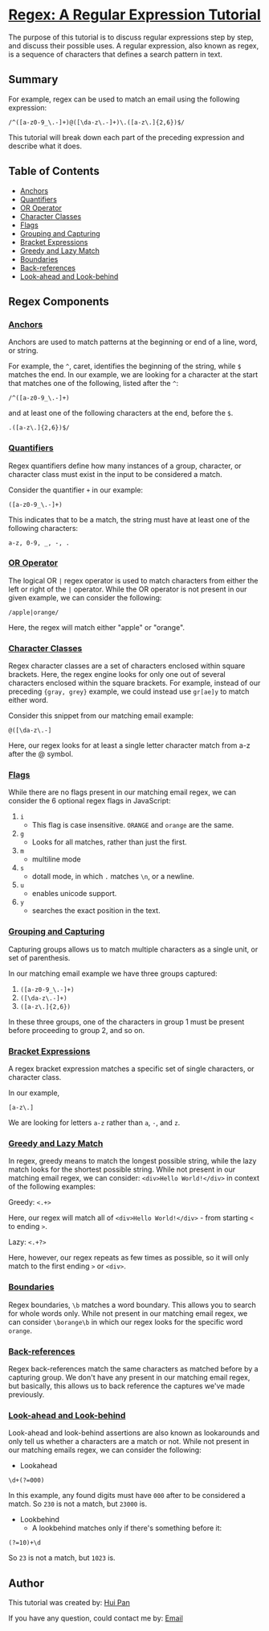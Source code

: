 # [Regex: A Regular Expression Tutorial](https://gist.github.com/HuiPan-Peter/39c6ed15cabad0038b4098ef1e22eb92)

The purpose of this tutorial is to discuss regular expressions step by step, and discuss their possible uses. A regular expression, also known as regex, is a sequence of characters that defines a search pattern in text.

## Summary

For example, regex can be used to match an email using the following expression:

`/^([a-z0-9_\.-]+)@([\da-z\.-]+)\.([a-z\.]{2,6})$/`

This tutorial will break down each part of the preceding expression and describe what it does.

## Table of Contents

- [Anchors](#anchors)
- [Quantifiers](#quantifiers)
- [OR Operator](#or-operator)
- [Character Classes](#character-classes)
- [Flags](#flags)
- [Grouping and Capturing](#grouping-and-capturing)
- [Bracket Expressions](#bracket-expressions)
- [Greedy and Lazy Match](#greedy-and-lazy-match)
- [Boundaries](#boundaries)
- [Back-references](#back-references)
- [Look-ahead and Look-behind](#look-ahead-and-look-behind)

## Regex Components

### [Anchors](#table-of-contents)

Anchors are used to match patterns at the beginning or end of a line, word, or string.

For example, the `^`, caret, identifies the beginning of the string, while `$` matches the end. In our example, we are looking for a character at the start that matches one of the following, listed after the `^`:

`/^([a-z0-9_\.-]+)`

and at least one of the following characters at the end, before the `$`.

`.([a-z\.]{2,6})$/`

### [Quantifiers](#table-of-contents)

Regex quantifiers define how many instances of a group, character, or character class must exist in the input to be considered a match.

Consider the quantifier `+` in our example:

`([a-z0-9_\.-]+)`

This indicates that to be a match, the string must have at least one of the following characters:

`a-z, 0-9, _, -, .`

### [OR Operator](#table-of-contents)

The logical OR `|` regex operator is used to match characters from either the left or right of the `|` operator. While the OR operator is not present in our given example, we can consider the following:

`/apple|orange/`

Here, the regex will match either "apple" or "orange".

### [Character Classes](#table-of-contents)

Regex character classes are a set of characters enclosed within square brackets. Here, the regex engine looks for only one out of several characters enclosed within the square brackets. For example, instead of our preceding `{gray, grey}` example, we could instead use `gr[ae]y` to match either word.

Consider this snippet from our matching email example:

`@([\da-z\.-]`

Here, our regex looks for at least a single letter character match from a-z after the @ symbol.

### [Flags](#table-of-contents)

While there are no flags present in our matching email regex, we can consider the 6 optional regex flags in JavaScript:

1. `i`
   - This flag is case insensitive. `ORANGE` and `orange` are the same.
2. `g`
   - Looks for all matches, rather than just the first.
3. `m`
   - multiline mode
4. `s`
   - dotall mode, in which `.` matches `\n`, or a newline.
5. `u`
   - enables unicode support.
6. `y`
   - searches the exact position in the text.

### [Grouping and Capturing](#table-of-contents)

Capturing groups allows us to match multiple characters as a single unit, or set of parenthesis.

In our matching email example we have three groups captured:

1. `([a-z0-9_\.-]+)`
2. `([\da-z\.-]+)`
3. `([a-z\.]{2,6})`

In these three groups, one of the characters in group 1 must be present before proceeding to group 2, and so on.

### [Bracket Expressions](#table-of-contents)

A regex bracket expression matches a specific set of single characters, or character class.

In our example,

`[a-z\.]`

We are looking for letters `a-z` rather than `a`, `-`, and `z`.

### [Greedy and Lazy Match](#table-of-contents)

In regex, greedy means to match the longest possible string, while the lazy match looks for the shortest possible string.
While not present in our matching email regex, we can consider: `<div>Hello World!</div>` in context of the following examples:

Greedy:
`<.+>`

Here, our regex will match all of `<div>Hello World!</div>` - from starting `<` to ending `>`.

Lazy:
`<.+?>`

Here, however, our regex repeats as few times as possible, so it will only match to the first ending `>` or `<div>`.

### [Boundaries](#table-of-contents)

Regex boundaries, `\b` matches a word boundary. This allows you to search for whole words only. While not present in our matching email regex, we can consider `\borange\b` in which our regex looks for the specific word `orange`.

### [Back-references](#table-of-contents)

Regex back-references match the same characters as matched before by a capturing group. We don't have any present in our matching email regex, but basically, this allows us to back reference the captures we've made previously.

### [Look-ahead and Look-behind](#table-of-contents)

Look-ahead and look-behind assertions are also known as lookarounds and only tell us whether a characters are a match or not. While not present in our matching emails regex, we can consider the following:

- Lookahead

`\d+(?=000)`

In this example, any found digits must have `000` after to be considered a match. So `230` is not a match, but `23000` is.

- Lookbehind
  - A lookbehind matches only if there's something before it:

`(?=10)+\d`

So `23` is not a match, but `1023` is.

## Author

This tutorial was created by: <a href="https://github.com/HuiPan-Peter" target="_blank">Hui Pan</a>

If you have any question, could contact me by: <a href="mailto:guaranstone@gmail.com">Email</a>
